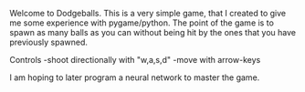 Welcome to Dodgeballs. This is a very simple game, that I created to give me some experience with pygame/python. The point of the game is to spawn as many balls as you can without being hit by the ones that you have previously spawned. 

Controls
  -shoot directionally with "w,a,s,d"
  -move with arrow-keys

I am hoping to later program a neural network to master the game. 
